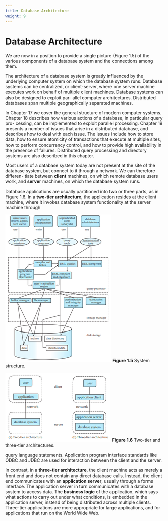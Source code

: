 ```yaml
---
title: Database Architecture
weight: 9
---
```


# Database Architecture

We are now in a position to provide a single picture (Figure 1.5) of the various components of a database system and the connections among them.

The architecture of a database system is greatly influenced by the underlying computer system on which the database system runs. Database systems can be centralized, or client-server, where one server machine executes work on behalf of multiple client machines. Database systems can also be designed to exploit par- allel computer architectures. Distributed databases span multiple geographically separated machines.

In Chapter 17 we cover the general structure of modern computer systems. Chapter 18 describes how various actions of a database, in particular query pro- cessing, can be implemented to exploit parallel processing. Chapter 19 presents a number of issues that arise in a distributed database, and describes how to deal with each issue. The issues include how to store data, how to ensure atomicity of transactions that execute at multiple sites, how to perform concurrency control, and how to provide high availability in the presence of failures. Distributed query processing and directory systems are also described in this chapter.

Most users of a database system today are not present at the site of the database system, but connect to it through a network. We can therefore differen- tiate between **client** machines, on which remote database users work, and **server** machines, on which the database system runs.  

Database applications are usually partitioned into two or three parts, as in Figure 1.6. In a **two-tier architecture**, the application resides at the client machine, where it invokes database system functionality at the server machine through

![alt System structure](Figure-1.5.png)
**Figure 1.5** System structure.  

![alt Two-tier and three-tier architectures ](Figure-1.6.png)
**Figure 1.6** Two-tier and three-tier architectures.

query language statements. Application program interface standards like ODBC and JDBC are used for interaction between the client and the server.

In contrast, in a **three-tier architecture**, the client machine acts as merely a front end and does not contain any direct database calls. Instead, the client end communicates with an **application server**, usually through a forms interface. The application server in turn communicates with a database system to access data. The **business logic** of the application, which says what actions to carry out under what conditions, is embedded in the application server, instead of being distributed across multiple clients. Three-tier applications are more appropriate for large applications, and for applications that run on the World Wide Web.

